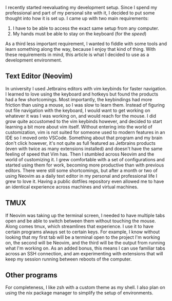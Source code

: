 I recently started reevaluating my development setup. Since I spend my professional and part of my personal site with it, I decided to put some thought into how it is set up. I came up with two main requirements:

 1. I have to be able to access the exact same setup from any computer.
 2. My hands must be able to stay on the keyboard (for the *speed*)

As a third less important requirement, I wanted to fiddle with some tools and learn something along the way, because I enjoy that kind of thing. With these requirements in mind, this article is what I decided to use as a development environment.

## Text Editor (Neovim)
In university I used Jetbrains editors with vim keybinds for faster navigation. I learned to love using the keyboard and hotkeys but found the products had a few shortcomings. Most importantly, the keybindings had more friction than using a mouse, so I was slow to learn them. Instead of figuring out file navigation with the keyboard, I would want to get working on whatever it was I was working on, and would reach for the mouse. I did grow quite accustomed to the vim keybinds however, and decided to start learning a bit more about vim itself. Without entering into the world of customization, vim is not suited for someone used to modern features in an IDE so I moved onto VSCode. Something about that program and my brain don't click however, it's not quite as full featured as Jetbrains products (even with twice as many extensions installed) and doesn't have the same feeling of speed that Vim has. Then I stumbled across Neovim and the world of customizing it. I grew comfortable with a set of configurations and started using them for work, becoming more productive than with previous editors. There were still some shortcomings, but after a month or two of using Neovim as a daily text editor in my personal and professional life I grew to love it. Having a public dotfiles repository even allowed me to have an identical experience across machines and virtual machines.

## TMUX
If Neovim was taking up the terminal screen, I needed to have multiple tabs open and be able to switch between them without touching the mouse. Along comes tmux, which streamlines that experience. I use it to have certain programs always set to certain keys. For example, I know without looking that my first tab will be a terminal open to the project I'm working on, the second will be Neovim, and the third will be the output from running what I'm working on. As an added bonus, this means I can use familiar tabs across an SSH connection, and am experimenting with extensions that will keep my session running between reboots of the computer. 

## Other programs
For completeness, I like zsh with a custom theme as my shell. I also plan on using the nix package manager to simplify the setup of environments.
